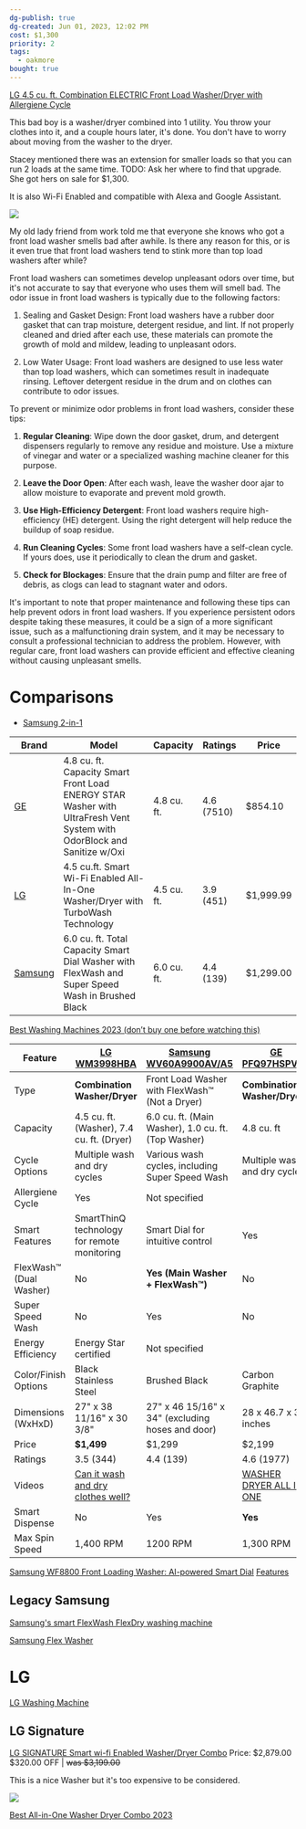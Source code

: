 ```yaml
---
dg-publish: true
dg-created: Jun 01, 2023, 12:02 PM
cost: $1,300
priority: 2
tags:
  - oakmore
bought: true
---
```


[LG 4.5 cu. ft. Combination ELECTRIC Front Load Washer/Dryer with Allergiene Cycle](https://www.costco.com/lg-4.5-cu.-ft.-combination-electric-front-load-washer/dryer-with-allergiene-cycle.product.100660040.html)

This bad boy is a washer/dryer combined into 1 utility. You throw your clothes into it, and a couple hours later, it's done. You don't have to worry about moving from the washer to the dryer.

Stacey mentioned there was an extension for smaller loads so that you can run 2 loads at the same time. TODO: Ask her where to find that upgrade. She got hers on sale for $1,300.

It is also Wi-Fi Enabled and compatible with Alexa and Google Assistant.

![](https://richmedia.ca-richimage.com/ImageDelivery/imageService?profileId=12026540&id=1585347&recipeId=729)

My old lady friend from work told me that everyone she knows who got a front load washer smells bad after awhile. Is there any reason for this, or is it even true that front load washers tend to stink more than top load washers after while?

Front load washers can sometimes develop unpleasant odors over time, but it's not accurate to say that everyone who uses them will smell bad. The odor issue in front load washers is typically due to the following factors:

1. Sealing and Gasket Design: Front load washers have a rubber door gasket that can trap moisture, detergent residue, and lint. If not properly cleaned and dried after each use, these materials can promote the growth of mold and mildew, leading to unpleasant odors.
    
2. Low Water Usage: Front load washers are designed to use less water than top load washers, which can sometimes result in inadequate rinsing. Leftover detergent residue in the drum and on clothes can contribute to odor issues.
    

To prevent or minimize odor problems in front load washers, consider these tips:

1. **Regular Cleaning**: Wipe down the door gasket, drum, and detergent dispensers regularly to remove any residue and moisture. Use a mixture of vinegar and water or a specialized washing machine cleaner for this purpose.
    
2. **Leave the Door Open**: After each wash, leave the washer door ajar to allow moisture to evaporate and prevent mold growth.
    
3. **Use High-Efficiency Detergent**: Front load washers require high-efficiency (HE) detergent. Using the right detergent will help reduce the buildup of soap residue.
    
4. **Run Cleaning Cycles**: Some front load washers have a self-clean cycle. If yours does, use it periodically to clean the drum and gasket.
    
5. **Check for Blockages**: Ensure that the drain pump and filter are free of debris, as clogs can lead to stagnant water and odors.
    

It's important to note that proper maintenance and following these tips can help prevent odors in front load washers. If you experience persistent odors despite taking these measures, it could be a sign of a more significant issue, such as a malfunctioning drain system, and it may be necessary to consult a professional technician to address the problem. However, with regular care, front load washers can provide efficient and effective cleaning without causing unpleasant smells.

# Comparisons

- [Samsung 2-in-1](https://www.samsung.com/us/home-appliances/washers/2-in-1/)

| Brand   | Model                                                                                                                  | Capacity    | Ratings    | Price     |
|---------|------------------------------------------------------------------------------------------------------------------------|-------------|------------|-----------|
| [GE](https://www.lowes.com/pd/GE-Ultra-Fresh-Vent-System-4-8-cu-ft-Stackable-Front-Load-Washer-White-ENERGY-STAR/1002550414)      | 4.8 cu. ft. Capacity Smart Front Load ENERGY STAR Washer with UltraFresh Vent System with OdorBlock and Sanitize w/Oxi | 4.8 cu. ft. | 4.6 (7510) | $854.10   |
| [LG](https://www.costco.com/lg-4.5-cu.-ft.-combination-electric-front-load-washer/dryer-with-allergiene-cycle.product.100660040.html)      | 4.5 cu.ft. Smart Wi-Fi Enabled All-In-One Washer/Dryer with TurboWash Technology                                       | 4.5 cu. ft. | 3.9 (451)  | $1,999.99 |
| [Samsung](https://www.samsung.com/us/home-appliances/washers/2-in-1/6-0-cu--ft--total-capacity-smart-dial-washer-with-flexwash--and-super-speed-wash-in-brushed-black-wv60a9900av-a5/) | 6.0 cu. ft. Total Capacity Smart Dial Washer with FlexWash and Super Speed Wash in Brushed Black                       | 6.0 cu. ft. | 4.4 (139)  | $1,299.00 |

[Best Washing Machines 2023 (don’t buy one before watching this)](https://www.youtube.com/watch?v=NZDW7ZMu_60)

| Feature                 | [LG WM3998HBA](https://www.lg.com/us/washers-dryers/lg-wm3998hba-all-in-one-washer-dryer) | [Samsung WV60A9900AV/A5](https://www.samsung.com/us/home-appliances/washers/2-in-1/6-0-cu--ft--total-capacity-smart-dial-washer-with-flexwash--and-super-speed-wash-in-brushed-black-wv60a9900av-a5/) | [GE PFQ97HSPVDS](https://www.geappliances.com/ge/connected-appliances/ultrafast-2-in-1-washer-dryer-combo) |
| ----------------------- | ----------------------------------------------------------------------------------------- | ----------------------------------------------------------------------------------------------------------------------------------------------------------------------------------------------------- | ---------------------------------------------------------------------------------------------------------- |
| Type                    | **Combination Washer/Dryer**                                                              | Front Load Washer with FlexWash™ (Not a Dryer)                                                                                                                                                        | **Combination Washer/Dryer**                                                                               |
| Capacity                | 4.5 cu. ft. (Washer), 7.4 cu. ft. (Dryer)                                                 | 6.0 cu. ft. (Main Washer), 1.0 cu. ft. (Top Washer)                                                                                                                                                   | 4.8 cu. ft                                                                                                 |
| Cycle Options           | Multiple wash and dry cycles                                                              | Various wash cycles, including Super Speed Wash                                                                                                                                                       | Multiple wash and dry cycles                                                                               |
| Allergiene Cycle        | Yes                                                                                       | Not specified                                                                                                                                                                                         |                                                                                                            |
| Smart Features          | SmartThinQ technology for remote monitoring                                               | Smart Dial for intuitive control                                                                                                                                                                      | Yes                                                                                                        |
| FlexWash™ (Dual Washer) | No                                                                                        | **Yes (Main Washer + FlexWash™)**                                                                                                                                                                     | No                                                                                                         |
| Super Speed Wash        | No                                                                                        | Yes                                                                                                                                                                                                   | No                                                                                                         |
| Energy Efficiency       | Energy Star certified                                                                     | Not specified                                                                                                                                                                                         |                                                                                                            |
| Color/Finish Options    | Black Stainless Steel                                                                     | Brushed Black                                                                                                                                                                                         | Carbon Graphite                                                                                            |
| Dimensions (WxHxD)      | 27" x 38 11/16" x 30 3/8"                                                                 | 27" x 46 15/16" x 34" (excluding hoses and door)                                                                                                                                                      | 28 x 46.7 x 32 inches                                                                                      |
| Price                   | **$1,499**                                                                                | $1,299                                                                                                                                                                                                | $2,199                                                                                                     |
| Ratings                 | 3.5 (344)                                                                                 | 4.4 (139)                                                                                                                                                                                             | 4.6 (1977)                                                                                                 |
| Videos                  | [Can it wash and dry clothes well?](https://www.youtube.com/watch?v=x44YAiVCbAY)          |                                                                                                                                                                                                       | [WASHER DRYER ALL IN ONE](https://www.youtube.com/watch?v=bIXfePTA-6I)                                     |
| Smart Dispense          | No                                                                                        | Yes                                                                                                                                                                                                   | **Yes**                                                                                                    |
| Max Spin Speed          | 1,400 RPM                                                                                 | 1200 RPM                                                                                                                                                                                              | 1,300 RPM                                                                                                           |

[Samsung WF8800 Front Loading Washer: AI-powered Smart Dial](https://www.youtube.com/watch?v=rJl6Bt_pSOE)
[Features](https://youtu.be/NZDW7ZMu_60?si=tOFpptciwSrxOmPC&t=359)

## Legacy Samsung

[Samsung's smart FlexWash FlexDry washing machine](https://www.youtube.com/watch?v=0Bw_XHn4sFU)

[Samsung Flex Washer](https://www.youtube.com/watch?v=8AC3qK5T6yg)

# LG

[LG Washing Machine](https://youtu.be/NZDW7ZMu_60?si=F3CTXVCVhueIXc_W&t=249)
## LG Signature

[LG SIGNATURE Smart wi-fi Enabled Washer/Dryer Combo](https://www.lg.com/us/washers-dryers/lg-luwm101hwa-washer-dryer-combo-lgsignature)
Price: $2,879.00
$320.00 OFF | ~~was $3,199.00~~

This is a nice Washer but it's too expensive to be considered.

![](https://media.us.lg.com/transform/ecomm-PDPGalleryZoom-1600x1062/5af2b19d-365d-4bc2-8f2b-1b7234ccee15/md05776127-large02-jpg)

[Best All-in-One Washer Dryer Combo 2023](https://youtu.be/WBjArIoiM6M?si=bFcQfm3nlNJ8mW8c&t=453)

